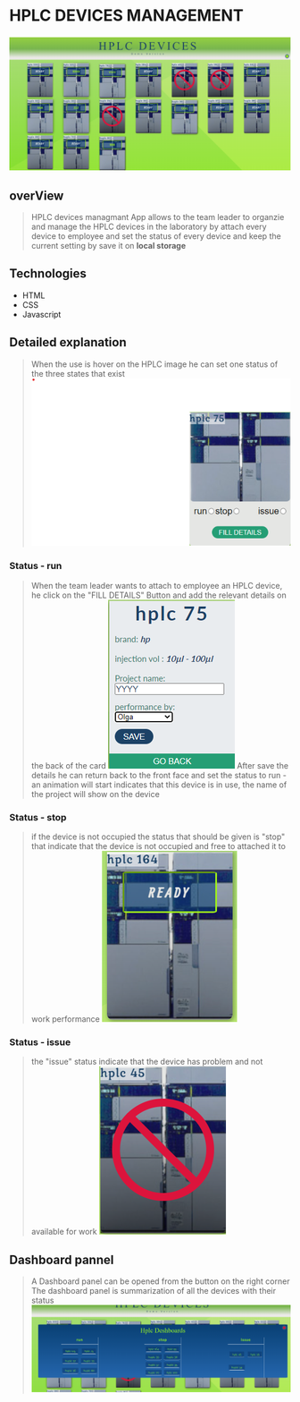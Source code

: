 # HPLC DEVICES MANAGEMENT
![HPLC-Devices](images/hplc%20devices.png)
## overView
> HPLC devices managmant App allows to the team leader to organzie and manage the HPLC devices in the laboratory by attach every device to employee and set the status of every device and keep the current setting by save it on **local storage**
  
## Technologies
+ HTML
+ CSS
+ Javascript

## Detailed explanation
> When the use is hover on the HPLC image he can set one status of the three states that exist
![HPLC-front](images/hplc%20front.png)

### Status - run
> When the team leader wants to attach to employee an HPLC device, he click on the "FILL DETAILS" Button and add the relevant details on the back of the card
![HPLC-back](images/back%20hplc%20card.png)
>After save the details he can return back to the front face and set the status to run - an animation will start indicates that this device is in use, the name of the project will show on the device

### Status - stop
>if the device is not occupied the status that should be given is "stop" that indicate that the device is not occupied and free to attached it to work performance
![HPLC-Ready](images/hplc%20ready.png)

### Status - issue
>the "issue" status indicate that the device has problem and not available for work
![HPLC-Issue](images/hplc%20issue.png)

## Dashboard pannel
>A Dashboard panel can be opened from the button on the right corner The dashboard panel is summarization of all the devices with their status
![Dashbord](images/dashbord.png)









